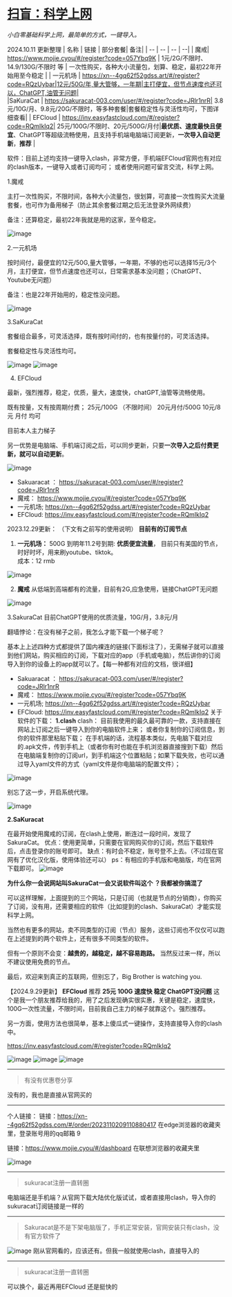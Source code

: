 # [扫盲：科学上网](https://github.com/QiYongchuan/MyGitBlog/issues/54)

_小白零基础科学上网，最简单的方式，一键导入。_

2024.10.11 更新整理
| 名称 | 链接 | 部分套餐| 备注|
| -- | -- | -- | --|
| 魔戒| https://www.mojie.cyou/#/register?code=057Ybq9K | 1元/2G/不限时、14.9/130G/不限时 等 | 一次性购买，各种大小流量包，划算、稳定，最初22年开始用至今稳定 | 
| 一元机场 | https://xn--4gq62f52gdss.art/#/register?code=RQzUybar|12元/50G/年,量大管够，一年期|主打便宜，但节点速度也还可以，ChatGPT,油管无问题|     
|SaKuraCat | https://sakuracat-003.com/user/#/register?code=JRlr1nrR| 3.8元/10G/月、9.8元/20G/不限时，等多种套餐|套餐稳定性与灵活性均可，下图详细查看|
| EFCloud | https://inv.easyfastcloud.com/#/register?code=RQmIkIq2| 25元/100G/不限时、20元/500G/月付|**最优质、速度最快且便宜**、ChatGPT等超级流畅使用，且支持手机端电脑端订阅更新，**一次导入自动更新**，**推荐** |  

软件：目前上述均支持一键导入clash，非常方便，手机端EFCloud官网也有对应的clash版本，一键导入或者订阅均可；
或者使用问题可留言交流，科学上网。


1.魔戒

主打一次性购买，不限时间，各种大小流量包，很划算，可直接一次性购买大流量套餐，也可作为备用梯子（防止其余套餐过期之后无法登录外网续费）

备注：还算稳定，最初22年我就是用的这家，至今稳定。   

![image](https://github.com/user-attachments/assets/212cd4de-0018-4e53-88ef-55d16b4e01e1)

2.一元机场

按时间付，最便宜的12元/50G,量大管够，一年期，不够的也可以选择15元/3个月，主打便宜，但节点速度也还可以，日常需求基本没问题；（ChatGPT、Youtube无问题）

备注：也是22年开始用的，稳定性没问题。

![image](https://github.com/user-attachments/assets/927f30f1-9022-44a7-8a70-2827f14ec435)

3.SaKuraCat

套餐组合最多，可灵活选择，既有按时间付的，也有按量付的，可灵活选择。

套餐稳定性与灵活性均可。

![image](https://github.com/user-attachments/assets/8310c055-b18d-4b22-aeb1-d9922669d3b4)
![image](https://github.com/user-attachments/assets/7f45815e-4c63-466c-a610-e31b34e2cbd8)


4. EFCloud

最新，强烈推荐，稳定，优质，量大，速度快，chatGPT,油管等流畅使用。

既有按量，又有按周期付费；  25元/100G （不限时间）  20元月付/500G   10元/8元  月付 均可

目前本人主力梯子

另一优势是电脑端、手机端订阅之后，可以同步更新，只要**一次导入之后付费更新，就可以自动更新**。

![image](https://github.com/user-attachments/assets/c4fe6e00-e3bf-4819-bf7d-906e33b8a6f3)

*  Sakuaracat ： https://sakuracat-003.com/user/#/register?code=JRlr1nrR
* 魔戒： https://www.mojie.cyou/#/register?code=057Ybq9K
* 一元机场; https://xn--4gq62f52gdss.art/#/register?code=RQzUybar
* EFCloud: https://inv.easyfastcloud.com/#/register?code=RQmIkIq2




2023.12.29更新：
（下文有之前写的使用说明）
**目前有的订阅节点**

1. **一元机场：** 500G 到明年11.2号到期:
**优质便宜流量**，
目前只有美国的节点，时好时坏，用来刷youtube、tiktok。  
成本：12 rmb


![image](https://github.com/QiYongchuan/MyGitBlog/assets/105039020/707dac7a-acd3-4cb1-8925-6ef02364aa63)


2. **魔戒** 
从低端到高端都有的流量，目前有2G,应急使用，链接ChatGPT无问题

![image](https://github.com/QiYongchuan/MyGitBlog/assets/105039020/e3a533d5-a71f-4f2d-bae0-e9cb2a71e621)

3.SakuraCat
目前ChatGPT使用的优质流量，10G/月，3.8元/月

翻墙悖论：在没有梯子之前，我怎么才能下载一个梯子呢？

基本上上述四种方式都提供了国内裸连的链接(下面标注了），无需梯子就可以直接到他们网站，购买相应的订阅，下载对应的app（手机或电脑），然后讲你的订阅导入到你的设备上的app就可以了。【每一种都有对应的文档，很详细】

*  Sakuaracat ： https://sakuracat-003.com/user/#/register?code=JRlr1nrR
* 魔戒： https://www.mojie.cyou/#/register?code=057Ybq9K
* 一元机场; https://xn--4gq62f52gdss.art/#/register?code=RQzUybar
* EFCloud: https://inv.easyfastcloud.com/#/register?code=RQmIkIq2
关于软件的下载：
**1.clash**
clash： 目前我使用的最久最可靠的一款，支持直接在网站上订阅之后一键导入到你的电脑软件上来；
或者你复制你的订阅信息，到你的软件那里粘贴下载；
在手机端的话，流程基本类似，先电脑下载对应的.apk文件，传到手机上（或者你有时也能在手机浏览器直接搜到下载）然后在电脑端复制你的订阅url，到手机端这个位置粘贴；如果下载失败，也可以通过导入yaml文件的方式（yaml文件是你电脑端的配置文件）；



![image](https://github.com/QiYongchuan/MyGitBlog/assets/105039020/57eb1059-5343-46d9-8dc4-45fe25324bba)

别忘了这一步，开启系统代理。

![image](https://github.com/QiYongchuan/MyGitBlog/assets/105039020/d96cec66-81f4-45b5-bc23-c06abec29996)



**2.SaKuracat**

在最开始使用魔戒的订阅，在clash上使用，断连过一段时间，发现了SakuraCat。
优点：使用更简单，只需要在官网购买你的订阅，然后下载软件后，点击登录你的账号即可。
缺点：有时会不稳定，账号登不上去。（不过现在官网有了优化汉化版，使用体验还可以）
ps：有相应的手机版和电脑版，均在官网下载即可。
![image](https://github.com/QiYongchuan/MyGitBlog/assets/105039020/29318e75-de4d-4bfd-9aad-636d68d70596)



**为什么你一会说网站叫SakuraCat一会又说软件叫这个 ？我都被你搞混了**

可以这样理解，上面提到的三个网站，只是订阅（也就是节点的分销商），你购买了订阅，没有用，还需要相应的软件（比如提到的clash、SakuraCat）才能实现科学上网。

当然也有更多的网站，卖不同类型的订阅（节点）服务，这些订阅也不仅仅可以跑在上述提到的两个软件上，还有很多不同类型的软件。

但有一个原则不会变：**越贵的，越稳定，越不容易跑路。**
当然反过来一样，所以不建议使用免费的节点。

最后，欢迎来到真正的互联网，但别忘了，Big Brother is watching you.


【2024.9.29更新】
**EFCloud** 
推荐
**25元 100G  速度快 稳定 ChatGPT没问题**
这个是我一个朋友推荐给我的，用了之后发现确实很实惠，关键是稳定，速度快，100G一次性流量，不限时间，目前我自己主力的梯子就靠这个。强烈推荐。

另一方面，使用方法也很简单，基本上傻瓜式一键操作，支持直接导入你的clash中。

https://inv.easyfastcloud.com/#/register?code=RQmIkIq2

![image](https://github.com/user-attachments/assets/ab1ae21c-acc1-4074-8a74-128f8fd00b8d)
![image](https://github.com/user-attachments/assets/2624b61d-917f-4ed0-bc1d-24056fa4f62f)
![image](https://github.com/user-attachments/assets/ebc2debc-2c34-450b-8487-83ca3b6f4fd7)




---

> 有没有优惠卷分享

没有的，我也是直接从官网买的

---

个人链接：
链接：https://xn--4gq62f52gdss.com/#/order/2023110209110880417  在edge浏览器的收藏夹里，登录账号用的qq邮箱 9

链接：https://www.mojie.cyou/#/dashboard  在联想浏览器的收藏夹里

![image](https://github.com/QiYongchuan/MyGitBlog/assets/105039020/4aeef963-f9b5-429f-bc2f-b9f78777cf0c)

---

> sukuracat注册一直转圈

电脑端还是手机端？从官网下载大陆优化版试试，或者直接用clash，导入你的sukuracat订阅链接是一样的

---

> Sakuracat是不是下架电脑版了，手机正常安装，官网安装只有clash，没有官方软件了

![image](https://github.com/user-attachments/assets/7a65b95f-1176-4830-a243-8e0bfa9a2a40)
刚从官网看的，应该还有。但我一般就使用clash，直接导入的

---

> sukuracat注册一直转圈

可以换个，最近再用EFCloud 还是挺快的
